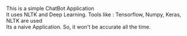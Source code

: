 This is a simple ChatBot Application             
It uses NLTK and Deep Learning. Tools like : Tensorflow, Numpy, Keras, NLTK are used             
Its a naive Application. So, it won't be accurate all the time.         
